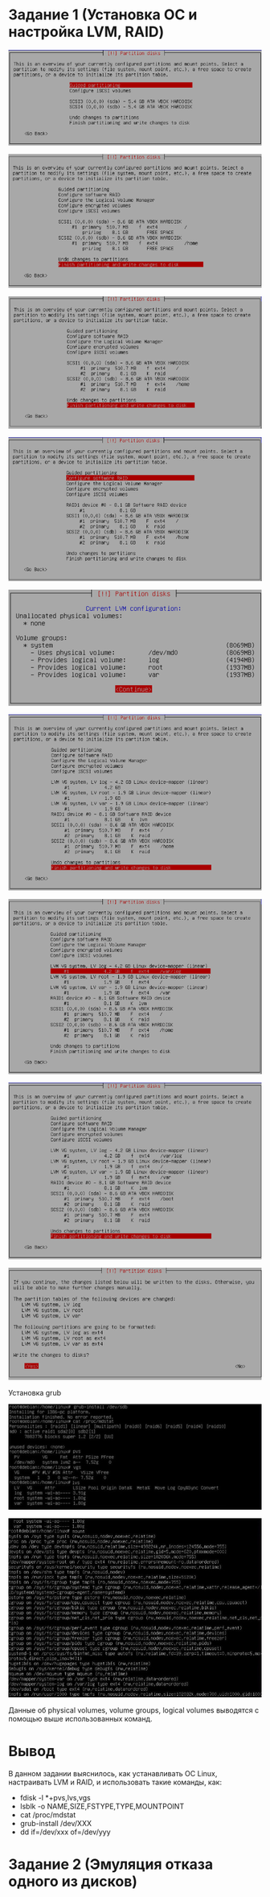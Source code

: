 ﻿# Задание 1 (Установка ОС и настройка LVM, RAID)


![](screenshots/firstTask/1.png)

![](screenshots/firstTask/2.png)

![](screenshots/firstTask/3.png)

![](screenshots/firstTask/4.png)

![](screenshots/firstTask/5.png)

![](screenshots/firstTask/6.png)

![](screenshots/firstTask/7.png)

![](screenshots/firstTask/8.png)

![](screenshots/firstTask/9.png)


Установка grub

![](screenshots/firstTask/10.JPG)

![](screenshots/firstTask/11.JPG)

Данные об physical volumes, volume groups, logical volumes выводятся с помощью выше использованных команд.

# Вывод

В данном задании выяснилось, как устанавливать OC Linux, настраивать LVM и RAID, и использовать такие команды, как:

* fdisk -l *+pvs,lvs,vgs
* lsblk -o NAME,SIZE,FSTYPE,TYPE,MOUNTPOINT
* cat /proc/mdstat
* grub-install /dev/XXX
* dd if=/dev/xxx of=/dev/yyy


# Задание 2 (Эмуляция отказа  одного из дисков)